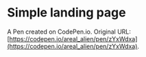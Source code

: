 # Simple landing page

A Pen created on CodePen.io. Original URL: [https://codepen.io/areal_alien/pen/zYxWdxa](https://codepen.io/areal_alien/pen/zYxWdxa).

